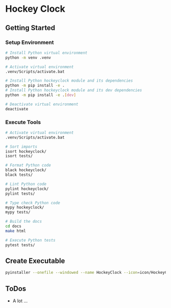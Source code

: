 # Hockey Clock

## Getting Started

### Setup Environment

```bash
# Install Python virtual environment
python -m venv .venv

# Activate virtual environment
.venv/Scripts/activate.bat

# Install Python hockeyclock module and its dependencies
python -m pip install -e .
# Install Python hockeyclock module and its dev dependencies
python -m pip install -e .[dev]

# Deactivate virtual environment
deactivate
```

### Execute Tools

```bash
# Activate virtual environment
.venv/Scripts/activate.bat

# Sort imports
isort hockeyclock/
isort tests/

# Format Python code
black hockeyclock/
black tests/

# Lint Python code
pylint hockeyclock/
pylint tests/

# Type check Python code
mypy hockeyclock/
mypy tests/

# Build the docs
cd docs
make html

# Execute Python tests
pytest tests/
```

## Create Executable

```bash
pyinstaller --onefile --windowed --name HockeyClock --icon=icon/HockeyClock.ico py/main.py
```

## ToDos

* A lot ...
